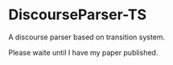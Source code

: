 # DiscourseParser-TS
A discourse parser based on transition system.

Please waite until I have my paper published. 
